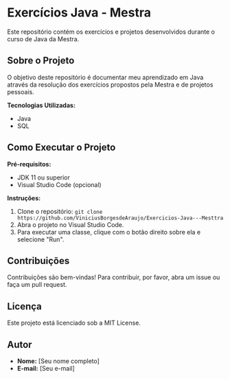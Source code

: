 # Exercícios Java - Mestra

Este repositório contém os exercícios e projetos desenvolvidos durante o curso de Java da Mestra.

## Sobre o Projeto

O objetivo deste repositório é documentar meu aprendizado em Java através da resolução dos exercícios propostos pela Mestra e de projetos pessoais.

**Tecnologias Utilizadas:**

* Java
* SQL
  
## Como Executar o Projeto

**Pré-requisitos:**

* JDK 11 ou superior
* Visual Studio Code (opcional)

**Instruções:**

1. Clone o repositório: `git clone https://github.com/ViniciusBorgesdeAraujo/Exercicios-Java---Mesttra`
2. Abra o projeto no Visual Studio Code.
3. Para executar uma classe, clique com o botão direito sobre ela e selecione "Run".

## Contribuições

Contribuições são bem-vindas! Para contribuir, por favor, abra um issue ou faça um pull request.

## Licença

Este projeto está licenciado sob a MIT License.

## Autor

* **Nome:** [Seu nome completo]
* **E-mail:** [Seu e-mail]
